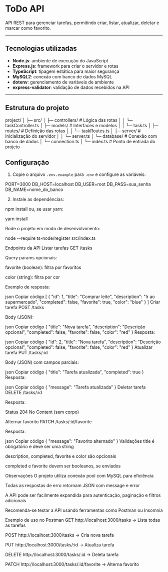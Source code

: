 # ToDo API

API REST para gerenciar tarefas, permitindo criar, listar, atualizar, deletar e marcar como favorito.

---

## Tecnologias utilizadas

- **Node.js**: ambiente de execução do JavaScript  
- **Express.js**: framework para criar o servidor e rotas  
- **TypeScript**: tipagem estática para maior segurança  
- **MySQL2**: conexão com banco de dados MySQL  
- **dotenv**: gerenciamento de variáveis de ambiente  
- **express-validator**: validação de dados recebidos na API  

---

## Estrutura do projeto

project/
│
├─ src/
│ ├─ controllers/ # Lógica das rotas
│ │ └─ taskController.ts
│ ├─ models/ # Interfaces e modelos
│ │ └─ task.ts
│ ├─ routes/ # Definição das rotas
│ │ └─ taskRoutes.ts
│ ├─ server/ # Inicialização do servidor
│ │ └─ server.ts
│ └─ database/ # Conexão com banco de dados
│ └─ connection.ts
│
└─ index.ts # Ponto de entrada do projeto


## Configuração

1. Copie o arquivo `.env.example` para `.env` e configure as variáveis:

PORT=3000
DB_HOST=localhost
DB_USER=root
DB_PASS=sua_senha
DB_NAME=nome_do_banco



2. Instale as dependências:


npm install
ou, se usar yarn:



yarn install

Rode o projeto em modo de desenvolvimento:

node --require ts-node/register src/index.ts


Endpoints da API
Listar tarefas
GET /tasks

Query params opcionais:

favorite (boolean): filtra por favoritos

color (string): filtra por cor

Exemplo de resposta:

json
Copiar código
[
  {
    "id": 1,
    "title": "Comprar leite",
    "description": "Ir ao supermercado",
    "completed": false,
    "favorite": true,
    "color": "blue"
  }
]
Criar tarefa
POST /tasks

Body (JSON):

json
Copiar código
{
  "title": "Nova tarefa",
  "description": "Descrição opcional",
  "completed": false,
  "favorite": false,
  "color": "red"
}
Resposta:

json
Copiar código
{
  "id": 2,
  "title": "Nova tarefa",
  "description": "Descrição opcional",
  "completed": false,
  "favorite": false,
  "color": "red"
}
Atualizar tarefa
PUT /tasks/:id

Body (JSON) com campos parciais:

json
Copiar código
{
  "title": "Tarefa atualizada",
  "completed": true
}
Resposta:

json
Copiar código
{
  "message": "Tarefa atualizada"
}
Deletar tarefa
DELETE /tasks/:id

Resposta:

Status 204 No Content (sem corpo)

Alternar favorito
PATCH /tasks/:id/favorite

Resposta:

json
Copiar código
{
  "message": "Favorito alternado"
}
Validações
title é obrigatório e deve ser uma string

description, completed, favorite e color são opcionais

completed e favorite devem ser booleanos, se enviados

Observações
O projeto utiliza conexão pool com MySQL para eficiência

Todas as respostas de erro retornam JSON com message e error

A API pode ser facilmente expandida para autenticação, paginação e filtros adicionais

Recomenda-se testar a API usando ferramentas como Postman ou Insomnia

Exemplo de uso no Postman
GET http://localhost:3000/tasks → Lista todas as tarefas

POST http://localhost:3000/tasks → Cria nova tarefa

PUT http://localhost:3000/tasks/:id → Atualiza tarefa

DELETE http://localhost:3000/tasks/:id → Deleta tarefa

PATCH http://localhost:3000/tasks/:id/favorite → Alterna favorito